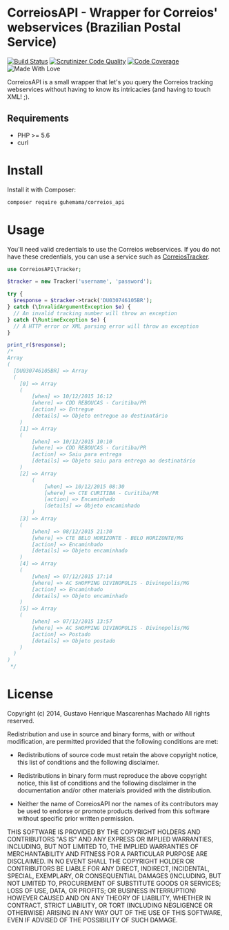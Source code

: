 # CorreiosAPI - Wrapper for Correios' webservices (Brazilian Postal Service)
[![Build Status](https://travis-ci.org/guhemama/CorreiosAPI.svg?branch=master)](https://travis-ci.org/guhemama/CorreiosAPI)
[![Scrutinizer Code Quality](https://scrutinizer-ci.com/g/guhemama/CorreiosAPI/badges/quality-score.png?b=master)](https://scrutinizer-ci.com/g/guhemama/CorreiosAPI/?branch=master)
[![Code Coverage](https://scrutinizer-ci.com/g/guhemama/CorreiosAPI/badges/coverage.png?b=master)](https://scrutinizer-ci.com/g/guhemama/CorreiosAPI/?branch=master)
![Made With Love](https://img.shields.io/badge/made%20with-❤-red.svg)

CorreiosAPI is a small wrapper that let's you query the Correios tracking webservices without
having to know its intricacies (and having to touch XML! ;).


## Requirements
* PHP >= 5.6
* curl


# Install
Install it with Composer:

``` sh
composer require guhemama/correios_api
```

# Usage
You'll need valid credentials to use the Correios webservices. If you do not have
these credentials, you can use a service such as [CorreiosTracker](https://correios.website).

``` php
use CorreiosAPI\Tracker;

$tracker = new Tracker('username', 'password');

try {
  $response = $tracker->track('DU030746105BR');
} catch (\InvalidArgumentException $e) {
  // An invalid tracking number will throw an exception
} catch (\RuntimeException $e) {
  // A HTTP error or XML parsing error will throw an exception
}

print_r($response);
/*
Array
(
  [DU030746105BR] => Array
  (
    [0] => Array
    (
        [when] => 10/12/2015 16:12
        [where] => CDD REBOUCAS - Curitiba/PR
        [action] => Entregue
        [details] => Objeto entregue ao destinatário
    )
    [1] => Array
    (
        [when] => 10/12/2015 10:10
        [where] => CDD REBOUCAS - Curitiba/PR
        [action] => Saiu para entrega
        [details] => Objeto saiu para entrega ao destinatário
    )
    [2] => Array
        (
            [when] => 10/12/2015 08:30
            [where] => CTE CURITIBA - Curitiba/PR
            [action] => Encaminhado
            [details] => Objeto encaminhado
        )
    [3] => Array
    (
        [when] => 08/12/2015 21:30
        [where] => CTE BELO HORIZONTE - BELO HORIZONTE/MG
        [action] => Encaminhado
        [details] => Objeto encaminhado
    )
    [4] => Array
    (
        [when] => 07/12/2015 17:14
        [where] => AC SHOPPING DIVINOPOLIS - Divinopolis/MG
        [action] => Encaminhado
        [details] => Objeto encaminhado
    )
    [5] => Array
    (
        [when] => 07/12/2015 13:57
        [where] => AC SHOPPING DIVINOPOLIS - Divinopolis/MG
        [action] => Postado
        [details] => Objeto postado
    )
  )
)
 */
```


# License

Copyright (c) 2014, Gustavo Henrique Mascarenhas Machado
All rights reserved.

Redistribution and use in source and binary forms, with or without
modification, are permitted provided that the following conditions are met:

* Redistributions of source code must retain the above copyright notice, this
  list of conditions and the following disclaimer.

* Redistributions in binary form must reproduce the above copyright notice,
  this list of conditions and the following disclaimer in the documentation
  and/or other materials provided with the distribution.

* Neither the name of CorreiosAPI nor the names of its
  contributors may be used to endorse or promote products derived from
  this software without specific prior written permission.

THIS SOFTWARE IS PROVIDED BY THE COPYRIGHT HOLDERS AND CONTRIBUTORS "AS IS"
AND ANY EXPRESS OR IMPLIED WARRANTIES, INCLUDING, BUT NOT LIMITED TO, THE
IMPLIED WARRANTIES OF MERCHANTABILITY AND FITNESS FOR A PARTICULAR PURPOSE ARE
DISCLAIMED. IN NO EVENT SHALL THE COPYRIGHT HOLDER OR CONTRIBUTORS BE LIABLE
FOR ANY DIRECT, INDIRECT, INCIDENTAL, SPECIAL, EXEMPLARY, OR CONSEQUENTIAL
DAMAGES (INCLUDING, BUT NOT LIMITED TO, PROCUREMENT OF SUBSTITUTE GOODS OR
SERVICES; LOSS OF USE, DATA, OR PROFITS; OR BUSINESS INTERRUPTION) HOWEVER
CAUSED AND ON ANY THEORY OF LIABILITY, WHETHER IN CONTRACT, STRICT LIABILITY,
OR TORT (INCLUDING NEGLIGENCE OR OTHERWISE) ARISING IN ANY WAY OUT OF THE USE
OF THIS SOFTWARE, EVEN IF ADVISED OF THE POSSIBILITY OF SUCH DAMAGE.